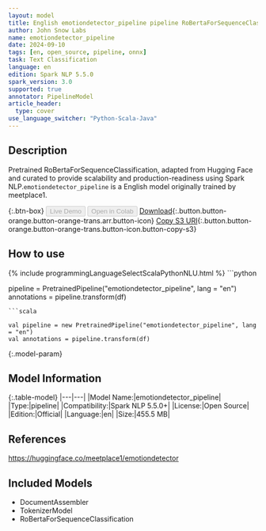 ```yaml
---
layout: model
title: English emotiondetector_pipeline pipeline RoBertaForSequenceClassification from meetplace1
author: John Snow Labs
name: emotiondetector_pipeline
date: 2024-09-10
tags: [en, open_source, pipeline, onnx]
task: Text Classification
language: en
edition: Spark NLP 5.5.0
spark_version: 3.0
supported: true
annotator: PipelineModel
article_header:
  type: cover
use_language_switcher: "Python-Scala-Java"
---
```


## Description

Pretrained RoBertaForSequenceClassification, adapted from Hugging Face and curated to provide scalability and production-readiness using Spark NLP.`emotiondetector_pipeline` is a English model originally trained by meetplace1.

{:.btn-box}
<button class="button button-orange" disabled>Live Demo</button>
<button class="button button-orange" disabled>Open in Colab</button>
[Download](https://s3.amazonaws.com/auxdata.johnsnowlabs.com/public/models/emotiondetector_pipeline_en_5.5.0_3.0_1725962505642.zip){:.button.button-orange.button-orange-trans.arr.button-icon}
[Copy S3 URI](s3://auxdata.johnsnowlabs.com/public/models/emotiondetector_pipeline_en_5.5.0_3.0_1725962505642.zip){:.button.button-orange.button-orange-trans.button-icon.button-copy-s3}

## How to use



<div class="tabs-box" markdown="1">
{% include programmingLanguageSelectScalaPythonNLU.html %}
```python

pipeline = PretrainedPipeline("emotiondetector_pipeline", lang = "en")
annotations =  pipeline.transform(df)   

```
```scala

val pipeline = new PretrainedPipeline("emotiondetector_pipeline", lang = "en")
val annotations = pipeline.transform(df)

```
</div>

{:.model-param}
## Model Information

{:.table-model}
|---|---|
|Model Name:|emotiondetector_pipeline|
|Type:|pipeline|
|Compatibility:|Spark NLP 5.5.0+|
|License:|Open Source|
|Edition:|Official|
|Language:|en|
|Size:|455.5 MB|

## References

https://huggingface.co/meetplace1/emotiondetector

## Included Models

- DocumentAssembler
- TokenizerModel
- RoBertaForSequenceClassification